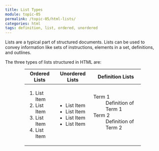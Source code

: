 ```yaml
---
title: List Types
module: topic-05
permalink: /topic-05/html-lists/
categories: html
tags: definition, list, ordered, unordered
---
```


<div class="divider-heading"></div>

Lists are a typical part of structured documents. Lists can be used to convey information like sets of instructions, elements in a set, definitions, and outlines.

The three types of lists structured in HTML are:


<table style="width: 75%; margin: auto;">
  <thead>
    <th>Ordered Lists</th>
    <th>Unordered Lists</th>
    <th>Definition Lists</th>
  </thead>
  <tbody>
    <tr>
      <td style="border: none;">
        <ol type="1">
          <li>List Item</li>
          <li>List Item</li>
          <li>List Item</li>
          <li>List Item</li>
        </ol>
      </td>
      <td style="border: none;">
        <ul type="A">
          <li>List Item</li>
          <li>List Item</li>
          <li>List Item</li>
          <li>List Item</li>
        </ul>
      </td><td style="border: none;">
        <dl>
          <dt>Term 1</dt>
            <dd>Definition of Term 1</dd>
          <dt>Term 2</dt>
            <dd>Definition of Term 2</dd>
        </dl>
      </td>
    </tr>
  </tbody>
</table>
